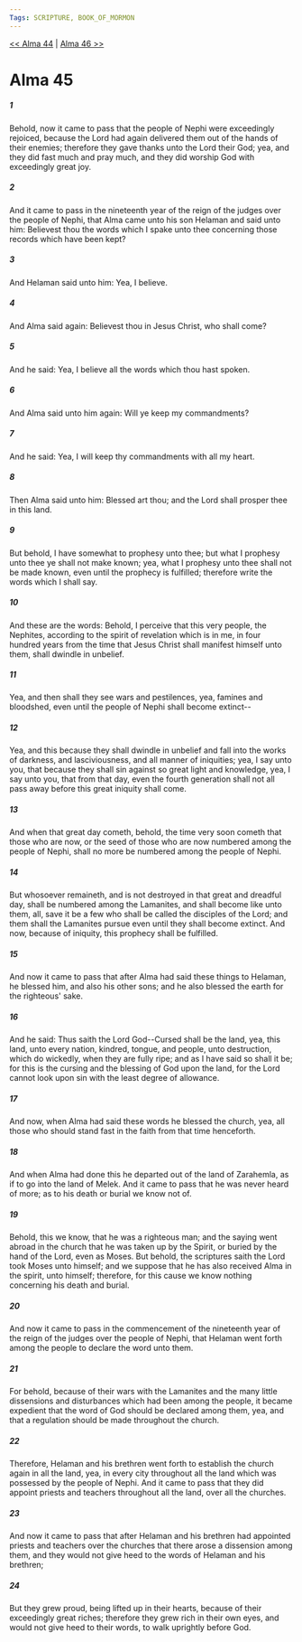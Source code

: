```yaml
---
Tags: SCRIPTURE, BOOK_OF_MORMON
---
```


[<< Alma 44](BOOK_OF_MORMON/09_Alma/Alma_44.md) | [Alma 46 >>](BOOK_OF_MORMON/09_Alma/Alma_46.md)

# Alma 45

##### 1
 Behold, now it came to pass that the people of Nephi were exceedingly rejoiced, because the Lord had again delivered them out of the hands of their enemies; therefore they gave thanks unto the Lord their God; yea, and they did fast much and pray much, and they did worship God with exceedingly great joy.
##### 2
 And it came to pass in the nineteenth year of the reign of the judges over the people of Nephi, that Alma came unto his son Helaman and said unto him: Believest thou the words which I spake unto thee concerning those records which have been kept?
##### 3
 And Helaman said unto him: Yea, I believe.
##### 4
 And Alma said again: Believest thou in Jesus Christ, who shall come?
##### 5
 And he said: Yea, I believe all the words which thou hast spoken.
##### 6
 And Alma said unto him again: Will ye keep my commandments?
##### 7
 And he said: Yea, I will keep thy commandments with all my heart.
##### 8
 Then Alma said unto him: Blessed art thou; and the Lord shall prosper thee in this land.
##### 9
 But behold, I have somewhat to prophesy unto thee; but what I prophesy unto thee ye shall not make known; yea, what I prophesy unto thee shall not be made known, even until the prophecy is fulfilled; therefore write the words which I shall say.
##### 10
 And these are the words: Behold, I perceive that this very people, the Nephites, according to the spirit of revelation which is in me, in four hundred years from the time that Jesus Christ shall manifest himself unto them, shall dwindle in unbelief.
##### 11
 Yea, and then shall they see wars and pestilences, yea, famines and bloodshed, even until the people of Nephi shall become extinct--
##### 12
 Yea, and this because they shall dwindle in unbelief and fall into the works of darkness, and lasciviousness, and all manner of iniquities; yea, I say unto you, that because they shall sin against so great light and knowledge, yea, I say unto you, that from that day, even the fourth generation shall not all pass away before this great iniquity shall come.
##### 13
 And when that great day cometh, behold, the time very soon cometh that those who are now, or the seed of those who are now numbered among the people of Nephi, shall no more be numbered among the people of Nephi.
##### 14
 But whosoever remaineth, and is not destroyed in that great and dreadful day, shall be numbered among the Lamanites, and shall become like unto them, all, save it be a few who shall be called the disciples of the Lord; and them shall the Lamanites pursue even until they shall become extinct. And now, because of iniquity, this prophecy shall be fulfilled.
##### 15
 And now it came to pass that after Alma had said these things to Helaman, he blessed him, and also his other sons; and he also blessed the earth for the righteous' sake.
##### 16
 And he said: Thus saith the Lord God--Cursed shall be the land, yea, this land, unto every nation, kindred, tongue, and people, unto destruction, which do wickedly, when they are fully ripe; and as I have said so shall it be; for this is the cursing and the blessing of God upon the land, for the Lord cannot look upon sin with the least degree of allowance.
##### 17
 And now, when Alma had said these words he blessed the church, yea, all those who should stand fast in the faith from that time henceforth.
##### 18
 And when Alma had done this he departed out of the land of Zarahemla, as if to go into the land of Melek. And it came to pass that he was never heard of more; as to his death or burial we know not of.
##### 19
 Behold, this we know, that he was a righteous man; and the saying went abroad in the church that he was taken up by the Spirit, or buried by the hand of the Lord, even as Moses. But behold, the scriptures saith the Lord took Moses unto himself; and we suppose that he has also received Alma in the spirit, unto himself; therefore, for this cause we know nothing concerning his death and burial.
##### 20
 And now it came to pass in the commencement of the nineteenth year of the reign of the judges over the people of Nephi, that Helaman went forth among the people to declare the word unto them.
##### 21
 For behold, because of their wars with the Lamanites and the many little dissensions and disturbances which had been among the people, it became expedient that the word of God should be declared among them, yea, and that a regulation should be made throughout the church.
##### 22
 Therefore, Helaman and his brethren went forth to establish the church again in all the land, yea, in every city throughout all the land which was possessed by the people of Nephi. And it came to pass that they did appoint priests and teachers throughout all the land, over all the churches.
##### 23
 And now it came to pass that after Helaman and his brethren had appointed priests and teachers over the churches that there arose a dissension among them, and they would not give heed to the words of Helaman and his brethren;
##### 24
 But they grew proud, being lifted up in their hearts, because of their exceedingly great riches; therefore they grew rich in their own eyes, and would not give heed to their words, to walk uprightly before God.
